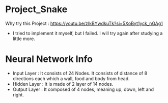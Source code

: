 # Project_Snake
Why try this Project : https://youtu.be/zIkBYwdkuTk?si=5XoByt1yck_nGAg1
- I tried to implement it myself, but I failed. I will try again after studying a little more.
# Neural Network Info
- Input Layer : It consists of 24 Nodes. It consists of distance of 8 directions each which a wall, food and body from head.
- Hidden Layer : It is made of 2 layer of 14 nodes.
- Output Layer : It composed of 4 nodes, meaning up, down, left and right.
